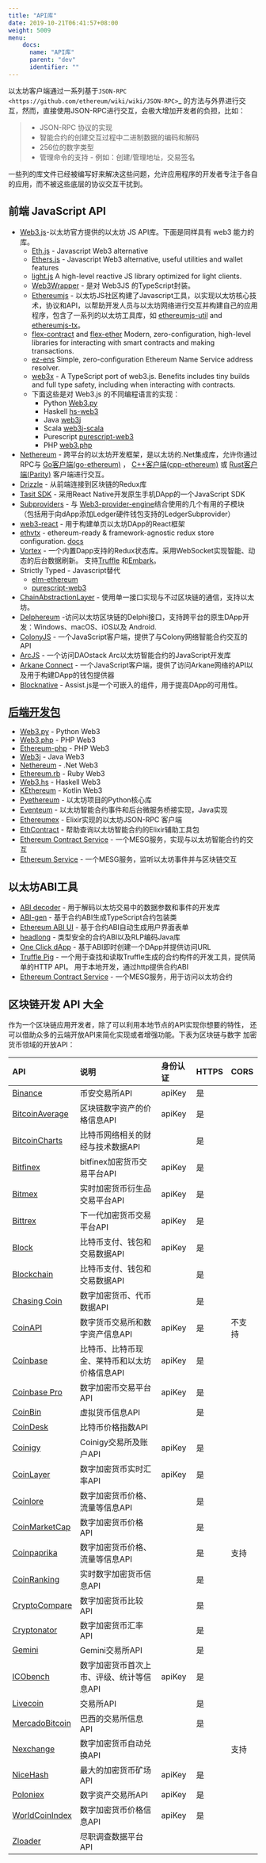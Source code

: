 ```yaml
---
title: "API库"
date: 2019-10-21T06:41:57+08:00
weight: 5009
menu:
    docs:
      name: "API库"
      parent: "dev"
      identifier: ""
---
```




以太坊客户端通过一系列基于`JSON-RPC <https://github.com/ethereum/wiki/wiki/JSON-RPC>`_ 的方法与外界进行交互，然而，直接使用JSON-RPC进行交互，会极大增加开发者的负担，比如：

> - JSON-RPC 协议的实现
> - 智能合约的创建交互过程中二进制数据的编码和解码
> - 256位的数字类型
> - 管理命令的支持 - 例如：创建/管理地址，交易签名

一些列的库文件已经被编写好来解决这些问题，允许应用程序的开发者专注于各自的应用，而不被这些底层的协议交互干扰到。



## 前端 JavaScript API



- [Web3.js](https://github.com/ethereum/web3.js/)-以太坊官方提供的以太坊 JS API库。下面是同样具有 web3 能力的 库。
  - [Eth.js](https://github.com/ethjs) - Javascript Web3 alternative
  - [Ethers.js](https://github.com/ethers-io/ethers.js/) - Javascript Web3 alternative, useful utilities and wallet features
  - [light.js](https://github.com/paritytech/js-libs/tree/master/packages/light.js) A high-level reactive JS library optimized for light clients.
  - [Web3Wrapper](https://www.npmjs.com/package/@0xproject/web3-wrapper) - 是对 Web3JS 的TypeScript封装。
  - [Ethereumjs](https://github.com/ethereumjs/) - 以太坊JS社区构建了Javascript工具，以实现以太坊核心技术，协议和API，以帮助开发人员与以太坊网络进行交互并构建自己的应用程序，包含了一系列的以太坊工具库，如 [ethereumjs-util](https://github.com/ethereumjs/ethereumjs-util) and [ethereumjs-tx](https://github.com/ethereumjs/ethereumjs-tx)。
  - [flex-contract](https://github.com/merklejerk/flex-contract) and [flex-ether](https://github.com/merklejerk/flex-ether) Modern, zero-configuration, high-level libraries for interacting with smart contracts and making transactions.
  - [ez-ens](https://github.com/merklejerk/ez-ens) Simple, zero-configuration Ethereum Name Service address resolver.
  - [web3x](https://github.com/xf00f/web3x) - A TypeScript port of web3.js. Benefits includes tiny builds and full type safety, including when interacting with contracts.
  - 下面这些是对 Web3.js 的不同编程语言的实现：
    - Python [Web3.py](https://github.com/ethereum/web3.py)
    - Haskell [hs-web3](https://github.com/airalab/hs-web3)
    - Java [web3j](https://github.com/web3j/web3j)
    - Scala [web3j-scala](https://github.com/mslinn/web3j-scala)
    - Purescript [purescript-web3](https://github.com/f-o-a-m/purescript-web3)
    - PHP [web3.php](https://github.com/sc0Vu/web3.php)
- [Nethereum](https://github.com/Nethereum/) - 跨平台的以太坊开发框架，是以太坊的.Net集成库，允许你通过RPC与 [Go客户端(go-ethereum)](http://ethdoc.cn/ethereum-clients/go-ethereum/index.html#go-ethereum) ， [C++客户端(cpp-ethereum)](http://ethdoc.cn/ethereum-clients/cpp-ethereum/index.html#cpp-ethereum) 或 [Rust客户端(Parity)](http://ethdoc.cn/ethereum-clients/parity/index.html#parity) 客户端进行交互。
- [Drizzle](https://github.com/truffle-box/drizzle-box) - 从前端连接到区块链的Redux库
- [Tasit SDK](https://github.com/tasitlabs/tasitsdk) - 采用React Native开发原生手机DApp的一个JavaScript SDK
- [Subproviders](https://0x.org/docs/tools/subproviders) - 与 [Web3-provider-engine](https://github.com/MetaMask/provider-engine/)结合使用的几个有用的子模块（包括用于向dApp添加Ledger硬件钱包支持的LedgerSubprovider）
- [web3-react](https://github.com/NoahZinsmeister/web3-react) - 用于构建单页以太坊DApp的React框架
- [ethvtx](https://github.com/ticket721/ethvtx) - ethereum-ready & framework-agnostic redux store configuration. [docs](https://ticket721.github.io/ethvtx/)
- [Vortex](https://github.com/Horyus/vortex) - 一个内置Dapp支持的Redux状态库。采用WebSocket实现智能、动态的后台数据刷新。
  支持[Truffle](https://github.com/Horyus/vortex-demo) 和[Embark](https://github.com/Horyus/vortex-demo-embark)。
- Strictly Typed - Javascript替代
  - [elm-ethereum](https://github.com/cmditch/elm-ethereum)
  - [purescript-web3](https://github.com/f-o-a-m/purescript-web3)
- [ChainAbstractionLayer](https://github.com/liquality/chainabstractionlayer) - 使用单一接口实现与不过区块链的通信，支持以太坊。
- [Delphereum](https://github.com/svanas/delphereum) -访问以太坊区块链的Delphi接口，支持跨平台的原生DApp开发：Windows、macOS、iOS以及 Android.
- [ColonyJS](https://github.com/JoinColony/colonyJS) - 一个JavaScript客户端，提供了与Colony网络智能合约交互的API
- [ArcJS](https://github.com/daostack/arc.js) - 一个访问DAOstack Arc以太坊智能合约的JavaScript开发库
- [Arkane Connect](https://docs.arkane.network/pages/connect-js.html) - 一个JavaScript客户端，提供了访问Arkane网络的API以及用于构建DApp的钱包提供器
- [Blocknative](https://blocknative.com/) - Assist.js是一个可嵌入的组件，用于提高DApp的可用性。



## [后端开发包](http://localhost:1313/dev/安全分析.html#后端开发包)

- [Web3.py](https://github.com/ethereum/web3.py) - Python Web3
- [Web3.php](https://github.com/sc0Vu/web3.php) - PHP Web3
- [Ethereum-php](https://github.com/digitaldonkey/ethereum-php) - PHP Web3
- [Web3j](https://github.com/web3j/web3j) - Java Web3
- [Nethereum](https://nethereum.com/) - .Net Web3
- [Ethereum.rb](https://github.com/EthWorks/ethereum.rb) - Ruby Web3
- [Web3.hs](https://hackage.haskell.org/package/web3) - Haskell Web3
- [KEthereum](https://github.com/walleth/kethereum) - Kotlin Web3
- [Pyethereum](https://github.com/ethereum/pyethereum) - 以太坊项目的Python核心库
- [Eventeum](https://github.com/ConsenSys/eventeum) - 以太坊智能合约事件和后台微服务桥接实现，Java实现
- [Ethereumex](https://github.com/mana-ethereum/ethereumex) - Elixir实现的以太坊JSON-RPC 客户端
- [EthContract](https://github.com/AgileAlpha/eth_contract) - 帮助查询以太坊智能合约的Elixir辅助工具包
- [Ethereum Contract Service](https://github.com/mesg-foundation/service-ethereum-contract) - 一个MESG服务，实现与以太坊智能合约的交互
- [Ethereum Service](https://github.com/mesg-foundation/service-ethereum) - 一个MESG服务，监听以太坊事件并与区块链交互



## 以太坊ABI工具

- [ABI decoder](https://github.com/ConsenSys/abi-decoder) - 用于解码以太坊交易中的数据参数和事件的开发库
- [ABI-gen](https://github.com/0xProject/0x-monorepo/tree/v2-prototype/packages/abi-gen) - 基于合约ABI生成TypeScript合约包装类
- [Ethereum ABI UI](https://github.com/hiddentao/ethereum-abi-ui) - 基于合约ABI自动生成用户界面表单
- [headlong](https://github.com/esaulpaugh/headlong/) - 类型安全的合约ABI以及RLP编码Java库
- [One Click dApp](https://oneclickdapp.com/) - 基于ABI即时创建一个DApp并提供访问URL
- [Truffle Pig](https://www.npmjs.com/package/trufflepig) - 一个用于查找和读取Truffle生成的合约构件的开发工具，提供简单的HTTP API。 用于本地开发，通过http提供合约ABI
- [Ethereum Contract Service](https://github.com/mesg-foundation/service-ethereum-contract) - 一个MESG服务，用于访问以太坊合约



## 区块链开发 API 大全

作为一个区块链应用开发者，除了可以利用本地节点的API实现你想要的特性， 还可以借助众多的云端开放API来简化实现或者增强功能。下表为区块链与数字 加密货币领域的开放API：

| API                                                          | 说明                                          | 身份认证 | HTTPS | CORS   |
| :----------------------------------------------------------- | :-------------------------------------------- | :------- | :---- | :----- |
| [Binance](https://github.com/binance-exchange/binance-official-api-docs) | 币安交易所API                                 | apiKey | 是    |        |
| [BitcoinAverage](https://apiv2.bitcoinaverage.com/)          | 区块链数字资产的价格信息API                   | apiKey | 是    |        |
| [BitcoinCharts](https://bitcoincharts.com/about/exchanges/)  | 比特币网络相关的财经与技术数据API             |          | 是    |        |
| [Bitfinex](https://docs.bitfinex.com/docs/introduction)      | bitfinex加密货币交易平台API                   | apiKey | 是    |        |
| [Bitmex](https://www.bitmex.com/app/apiOverview)             | 实时加密货币衍生品交易平台API                 | apiKey | 是    |        |
| [Bittrex](https://bittrex.com/Home/Api)                      | 下一代加密货币交易平台API                     | apiKey | 是    |        |
| [Block](https://www.block.io/docs/basic)                     | 比特币支付、钱包和交易数据API                 | apiKey | 是    |        |
| [Blockchain](https://www.blockchain.info/api)                | 比特币支付、钱包和交易数据API                 |          | 是    |        |
| [Chasing Coin](https://chasing-coins.com/api)                | 数字加密货币、代币数据API                     |          | 是    |        |
| [CoinAPI](https://docs.coinapi.io/)                          | 数字货币交易所和数字资产信息API               | apiKey | 是    | 不支持 |
| [Coinbase](https://developers.coinbase.com/)                 | 比特币、比特币现金、莱特币和以太坊价格信息API | apiKey | 是    |        |
| [Coinbase Pro](https://docs.pro.coinbase.com/#api)           | 数字加密币交易平台API                         | apiKey | 是    |        |
| [CoinBin](https://coinbin.org/)                              | 虚拟货币信息API                               |          | 是    |        |
| [CoinDesk](http://www.coindesk.com/api/)                     | 比特币价格指数API                             |          |       |        |
| [Coinigy](https://coinigy.docs.apiary.io/)                   | Coinigy交易所及账户API                        | apiKey | 是    |        |
| [CoinLayer](https://coinlayer.com/)                          | 数字加密货币实时汇率API                       | apiKey | 是    |        |
| [Coinlore](https://www.coinlore.com/cryptocurrency-data-api) | 数字加密货币价格、流量等信息API               |          | 是    |        |
| [CoinMarketCap](https://coinmarketcap.com/api/)              | 数字加密货币价格API                           |          | 是    |        |
| [Coinpaprika](https://api.coinpaprika.com/)                  | 数字加密货币价格、流量等信息API               |          | 是    | 支持   |
| [CoinRanking](https://docs.coinranking.com/)                 | 实时数字加密货币信息API                       |          | 是    |        |
| [CryptoCompare](https://www.cryptocompare.com/api#)          | 数字加密货币比较API                           |          | 是    |        |
| [Cryptonator](https://www.cryptonator.com/api/)              | 数字加密货币汇率API                           |          | 是    |        |
| [Gemini](https://docs.gemini.com/rest-api/)                  | Gemini交易所API                               |          | 是    |        |
| [ICObench](https://icobench.com/developers)                  | 数字加密货币首次上市、评级、统计等信息API     | apiKey | 是    |        |
| [Livecoin](https://www.livecoin.net/api)                     | 交易所API                                     |          | 是    |        |
| [MercadoBitcoin](https://www.mercadobitcoin.net/api-doc/)    | 巴西的交易所信息API                           |          | 是    |        |
| [Nexchange](https://nexchange2.docs.apiary.io/)              | 数字加密货币自动兑换API                       |          |       | 支持   |
| [NiceHash](https://www.nicehash.com/doc-api)                 | 最大的加密货币矿场API                         | apiKey | 是    |        |
| [Poloniex](https://poloniex.com/support/api/)                | 数字资产交易所API                             | apiKey | 是    |        |
| [WorldCoinIndex](https://www.worldcoinindex.com/apiservice)  | 数字加密货币价格信息API                       | apiKey | 是    |        |
| [Zloader](https://www.zloadr.com/cryptocurrency-developers.php) | 尽职调查数据平台API                           |          |       |        |
